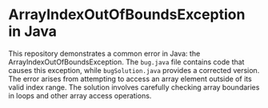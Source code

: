 # ArrayIndexOutOfBoundsException in Java
This repository demonstrates a common error in Java: the ArrayIndexOutOfBoundsException. The `bug.java` file contains code that causes this exception, while `bugSolution.java` provides a corrected version.
The error arises from attempting to access an array element outside of its valid index range.  The solution involves carefully checking array boundaries in loops and other array access operations.